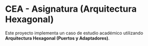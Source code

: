 # CEA - Asignatura (Arquitectura Hexagonal)

Este proyecto implementa un caso de estudio académico utilizando **Arquitectura Hexagonal (Puertos y Adaptadores)**.

